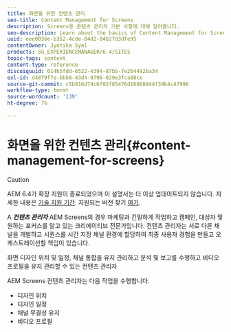```yaml
---
title: 화면을 위한 컨텐츠 관리
seo-title: Content Management for Screens
description: Screens용 콘텐츠 관리의 기본 사항에 대해 알아봅니다.
seo-description: Learn about the basics of Content Management for Screens.
uuid: eee0036e-b352-4cde-84d2-04b27d3dfe95
contentOwner: Jyotika Syal
products: SG_EXPERIENCEMANAGER/6.4/SITES
topic-tags: content
content-type: reference
discoiquuid: 014b5fdd-6522-4394-87bb-fe264492ba34
exl-id: d48f9f7e-bbb8-43d4-9796-029e3fca88ce
source-git-commit: c5b816d74c6f02f85476d16868844f39b4c47996
workflow-type: tm+mt
source-wordcount: '139'
ht-degree: 7%

---
```


# 화면을 위한 컨텐츠 관리{#content-management-for-screens}

>[!CAUTION]
>
>AEM 6.4가 확장 지원이 종료되었으며 이 설명서는 더 이상 업데이트되지 않습니다. 자세한 내용은 [기술 지원 기간](https://helpx.adobe.com/kr/support/programs/eol-matrix.html). 지원되는 버전 찾기 [여기](https://experienceleague.adobe.com/docs/).

A ***컨텐츠 관리자*** AEM Screens의 경우 마케팅과 긴밀하게 작업하고 캠페인, 대상자 및 원하는 포커스를 알고 있는 크리에이티브 전문가입니다. 컨텐츠 관리자는 서로 다른 채널을 개발하고 시퀀스를 시간 지정 채널 환경에 할당하여 최종 사용자 경험을 만들고 오케스트레이션할 책임이 있습니다.

화면 디자인 위치 및 일정, 채널 통합을 유지 관리하고 분석 및 보고를 수행하고 비디오 프로필을 유지 관리할 수 있는 컨텐츠 관리자

AEM Screens 컨텐츠 관리자는 다음 작업을 수행합니다.

* 디자인 위치
* 디자인 일정
* 채널 무결성 유지
* 비디오 프로필
